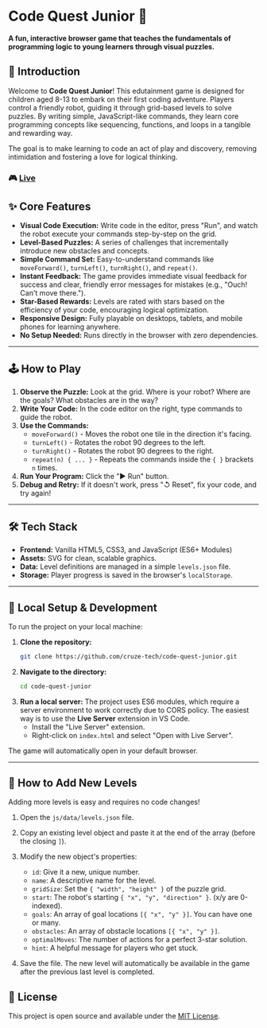 # Code Quest Junior 🤖

**A fun, interactive browser game that teaches the fundamentals of programming logic to young learners through visual puzzles.**


## 🌟 Introduction

Welcome to **Code Quest Junior**! This edutainment game is designed for children aged 8-13 to embark on their first coding adventure. Players control a friendly robot, guiding it through grid-based levels to solve puzzles. By writing simple, JavaScript-like commands, they learn core programming concepts like sequencing, functions, and loops in a tangible and rewarding way.

The goal is to make learning to code an act of play and discovery, removing intimidation and fostering a love for logical thinking.

### 🎮 [Live](https://cruze-tech.github.io/Junior-Code-Quest/)


## ✨ Core Features

*   **Visual Code Execution:** Write code in the editor, press "Run", and watch the robot execute your commands step-by-step on the grid.
*   **Level-Based Puzzles:** A series of challenges that incrementally introduce new obstacles and concepts.
*   **Simple Command Set:** Easy-to-understand commands like `moveForward()`, `turnLeft()`, `turnRight()`, and `repeat()`.
*   **Instant Feedback:** The game provides immediate visual feedback for success and clear, friendly error messages for mistakes (e.g., "Ouch! Can't move there.").
*   **Star-Based Rewards:** Levels are rated with stars based on the efficiency of your code, encouraging logical optimization.
*   **Responsive Design:** Fully playable on desktops, tablets, and mobile phones for learning anywhere.
*   **No Setup Needed:** Runs directly in the browser with zero dependencies.

---

## 🕹️ How to Play

1.  **Observe the Puzzle:** Look at the grid. Where is your robot? Where are the goals? What obstacles are in the way?
2.  **Write Your Code:** In the code editor on the right, type commands to guide the robot.
3.  **Use the Commands:**
    *   `moveForward()` - Moves the robot one tile in the direction it's facing.
    *   `turnLeft()` - Rotates the robot 90 degrees to the left.
    *   `turnRight()` - Rotates the robot 90 degrees to the right.
    *   `repeat(n) { ... }` - Repeats the commands inside the `{ }` brackets `n` times.
4.  **Run Your Program:** Click the "▶ Run" button.
5.  **Debug and Retry:** If it doesn't work, press "↺ Reset", fix your code, and try again!

---

## 🛠️ Tech Stack

*   **Frontend:** Vanilla HTML5, CSS3, and JavaScript (ES6+ Modules)
*   **Assets:** SVG for clean, scalable graphics.
*   **Data:** Level definitions are managed in a simple `levels.json` file.
*   **Storage:** Player progress is saved in the browser's `localStorage`.

---

## 🚀 Local Setup & Development

To run the project on your local machine:

1.  **Clone the repository:**
    ```bash
    git clone https://github.com/cruze-tech/code-quest-junior.git
    ```
2.  **Navigate to the directory:**
    ```bash
    cd code-quest-junior
    ```
3.  **Run a local server:**
    The project uses ES6 modules, which require a server environment to work correctly due to CORS policy. The easiest way is to use the **Live Server** extension in VS Code.
    *   Install the "Live Server" extension.
    *   Right-click on `index.html` and select "Open with Live Server".

The game will automatically open in your default browser.

---

## 🌱 How to Add New Levels

Adding more levels is easy and requires no code changes!

1.  Open the `js/data/levels.json` file.
2.  Copy an existing level object and paste it at the end of the array (before the closing `]`).
3.  Modify the new object's properties:
    *   `id`: Give it a new, unique number.
    *   `name`: A descriptive name for the level.
    *   `gridSize`: Set the `{ "width", "height" }` of the puzzle grid.
    *   `start`: The robot's starting `{ "x", "y", "direction" }`. (x/y are 0-indexed).
    *   `goals`: An array of goal locations `[{ "x", "y" }]`. You can have one or many.
    *   `obstacles`: An array of obstacle locations `[{ "x", "y" }]`.
    *   `optimalMoves`: The number of actions for a perfect 3-star solution.
    *   `hint`: A helpful message for players who get stuck.

4.  Save the file. The new level will automatically be available in the game after the previous last level is completed.

## 📜 License

This project is open source and available under the [MIT License](LICENSE).
